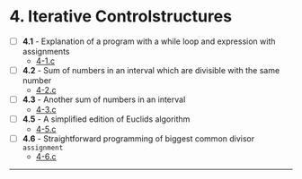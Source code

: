 # 4. Iterative Controlstructures
- [ ] **4.1** - Explanation of a program with a while loop and expression with assignments
    - [4-1.c](./4-1.c)
- [ ] **4.2** - Sum of numbers in an interval which are divisible with the same number
    - [4-2.c](./4-2.c)
- [ ] **4.3** - Another sum of numbers in an interval
    - [4-3.c](./4-3.c)
- [ ] **4.5** - A simplified edition of Euclids algorithm
    - [4-5.c](../assignments/4-5.c)
- [ ] **4.6** - Straightforward programming of biggest common divisor `assignment`
    - [4-6.c](./4-6.c)
---